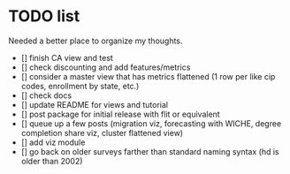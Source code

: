 # TODO list

Needed a better place to organize my thoughts.


- [] finish CA view and test
- [] check discounting and add features/metrics
- [] consider a master view that has metrics flattened (1 row per like cip codes, enrollment by state, etc.)
- [] check docs
- [] update README for views and tutorial
- [] post package for initial release with flit or equivalent
- [] queue up a few posts (migration viz, forecasting with WICHE, degree completion share viz, cluster flattened view)
- [] add viz module
- [] go back on older surveys farther than standard naming syntax (hd is older than 2002)